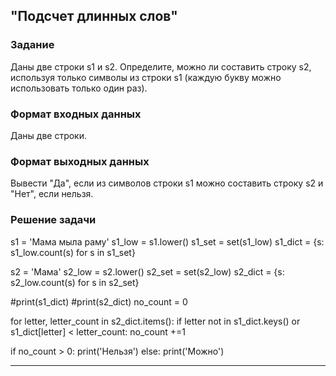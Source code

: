 ## "Подсчет длинных слов"

### Задание

Даны две строки s1 и s2. Определите, можно ли составить строку s2, используя только символы из строки s1 (каждую букву можно использовать только один раз).

### Формат входных данных

Даны две строки.

### Формат выходных данных

Вывести "Да", если из символов строки s1 можно составить строку s2 и "Нет", если нельзя.

### Решение задачи

s1 = 'Мама мыла раму'
s1_low = s1.lower()
s1_set = set(s1_low)
s1_dict = {s: s1_low.count(s) for s in s1_set}

s2 = 'Мама'
s2_low = s2.lower()
s2_set = set(s2_low)
s2_dict = {s: s2_low.count(s) for s in s2_set}

#print(s1_dict)
#print(s2_dict)
no_count = 0

for letter, letter_count in s2_dict.items():
    if letter not in s1_dict.keys() or s1_dict[letter] < letter_count:
        no_count +=1

if no_count > 0:
    print('Нельзя')
else:
    print('Можно')

---

